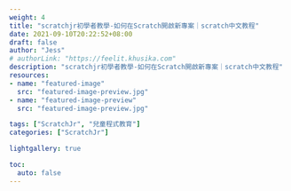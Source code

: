 ```yaml
---
weight: 4
title: "scratchjr初學者教學-如何在Scratch開啟新專案｜scratch中文教程"
date: 2021-09-10T20:22:52+08:00
draft: false
author: "Jess"
# authorLink: "https://feelit.khusika.com"
description: "scratchjr初學者教學-如何在Scratch開啟新專案｜scratch中文教程"
resources:
- name: "featured-image"
  src: "featured-image-preview.jpg"
- name: "featured-image-preview"
  src: "featured-image-preview.jpg"

tags: ["ScratchJr", "兒童程式教育"]
categories: ["ScratchJr"]

lightgallery: true

toc:
  auto: false
---
```


